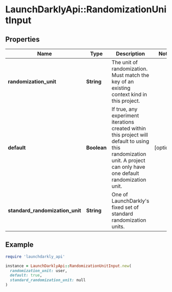 # LaunchDarklyApi::RandomizationUnitInput

## Properties

| Name | Type | Description | Notes |
| ---- | ---- | ----------- | ----- |
| **randomization_unit** | **String** | The unit of randomization. Must match the key of an existing context kind in this project. |  |
| **default** | **Boolean** | If true, any experiment iterations created within this project will default to using this randomization unit. A project can only have one default randomization unit. | [optional] |
| **standard_randomization_unit** | **String** | One of LaunchDarkly&#39;s fixed set of standard randomization units. |  |

## Example

```ruby
require 'launchdarkly_api'

instance = LaunchDarklyApi::RandomizationUnitInput.new(
  randomization_unit: user,
  default: true,
  standard_randomization_unit: null
)
```

